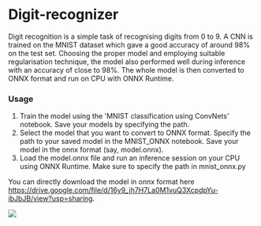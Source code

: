 # Digit-recognizer
Digit recognition is a simple task of recognising digits from 0 to 9. A CNN is trained on the MNIST dataset which gave a good accuracy of around 98% on the test set. Choosing the proper model and employing suitable regularisation technique, the model also performed well during inference with an accuracy of close to 98%. The whole model is then converted to ONNX format and run on CPU with ONNX Runtime.


### Usage
1. Train the model using the 'MNIST classification using ConvNets' notebook. Save your models by specifying the path. 
2. Select the model that you want to convert to ONNX format. Specify the path to your saved model in the MNIST_ONNX notebook. Save your model in the onnx format (say, model.onnx).   
3. Load the model.onnx file and run an inference session on your CPU using ONNX Runtime. Make sure to specify the path in mnist_onnx.py 

You can directly download the model in onnx format here https://drive.google.com/file/d/16y9_jh7H7La0M1vuQ3XcpdpYu-ibJbJB/view?usp=sharing. 


![](mnist_onnx.gif)
